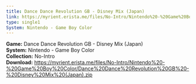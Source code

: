 ```yaml
---
title: Dance Dance Revolution GB - Disney Mix (Japan)
link: https://myrient.erista.me/files/No-Intro/Nintendo%20-%20Game%20Boy%20Color/Dance%20Dance%20Revolution%20GB%20-%20Disney%20Mix%20(Japan).zip
type: single1
System: Nintendo - Game Boy Color
---
```

<b>Game:</b> Dance Dance Revolution GB - Disney Mix (Japan)<br>
<b>System:</b> Nintendo - Game Boy Color<br>
<b>Collection:</b> No-Intro<br>
<b>Download:</b> https://myrient.erista.me/files/No-Intro/Nintendo%20-%20Game%20Boy%20Color/Dance%20Dance%20Revolution%20GB%20-%20Disney%20Mix%20(Japan).zip